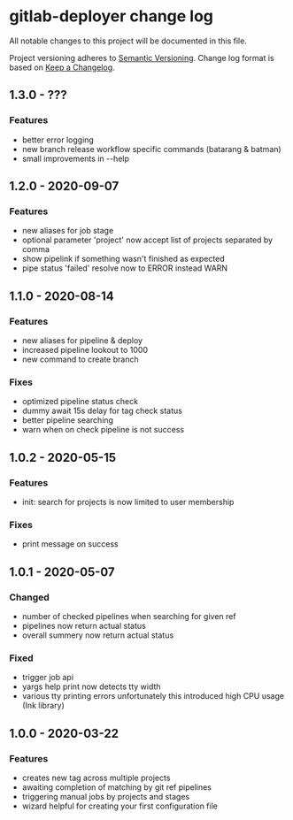 # gitlab-deployer change log

All notable changes to this project will be documented in this file.

Project versioning adheres to [Semantic Versioning](http://semver.org/).
Change log format is based on [Keep a Changelog](http://keepachangelog.com/).

## 1.3.0 - ???
### Features
- better error logging
- new branch release workflow specific commands (batarang & batman)
- small improvements in  --help

## 1.2.0 - 2020-09-07
### Features
- new aliases for job stage
- optional parameter 'project' now accept list of projects separated by comma
- show pipelink if something wasn't finished as expected
- pipe status 'failed' resolve now to ERROR instead WARN

## 1.1.0 - 2020-08-14
### Features
- new aliases for pipeline & deploy
- increased pipeline lookout to 1000
- new command to create branch
### Fixes
- optimized pipeline status check
- dummy await 15s delay for tag check status
- better pipeline searching
- warn when on check pipeline is not success

## 1.0.2 - 2020-05-15
### Features
- init: search for projects is now limited to user membership
### Fixes
- print message on success

## 1.0.1 - 2020-05-07
### Changed
- number of checked pipelines when searching for given ref
- pipelines now return actual status
- overall summery now return actual status
### Fixed
- trigger job api
- yargs help print now detects tty width
- various tty printing errors unfortunately this introduced high CPU usage (Ink library)

## 1.0.0 - 2020-03-22
### Features
- creates new tag across multiple projects
- awaiting completion of matching by git ref pipelines
- triggering manual jobs by projects and stages 
- wizard helpful for creating your first configuration file

